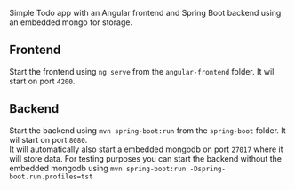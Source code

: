 Simple Todo app with an Angular frontend and Spring Boot backend using an embedded mongo for storage.

## Frontend
Start the frontend using `ng serve` from the `angular-frontend` folder. It wil start on port `4200`.  


## Backend
Start the backend using `mvn spring-boot:run` from the `spring-boot` folder. It wil start on port `8080`.  
It will automatically also start a embedded mongodb on port `27017` where it will store data.
For testing purposes you can start the backend without the embedded mongodb using `mvn spring-boot:run -Dspring-boot.run.profiles=tst`

